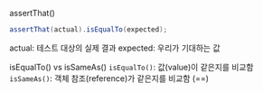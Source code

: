 assertThat()

```java
assertThat(actual).isEqualTo(expected);
```
actual: 테스트 대상의 실제 결과
expected: 우리가 기대하는 값




isEqualTo() vs isSameAs()
`isEqualTo()`: 값(value)이 같은지를 비교함
`isSameAs()`: 객체 참조(reference)가 같은지를 비교함 (==)